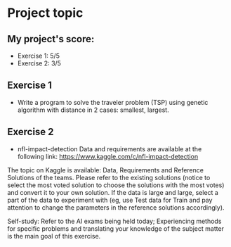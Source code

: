 # Project topic
## My project's score: 
* Exercise 1: 5/5
* Exercise 2: 3/5

## Exercise 1
* Write a program to solve the traveler problem (TSP) using genetic algorithm with
distance in 2 cases: smallest, largest.

## Exercise 2
* nfl-impact-detection
Data and requirements are available at the following link:
https://www.kaggle.com/c/nfl-impact-detection

The topic on Kaggle is available: Data, Requirements and Reference Solutions of the teams. Please refer to the existing solutions (notice to select the most voted solution to choose the solutions with the most votes) and convert it to your own solution. If the data is large and large, select a part of the data to experiment with (eg, use Test data for Train and pay attention to change the parameters in the reference solutions accordingly).

Self-study: Refer to the AI ​​exams being held today; Experiencing methods for specific problems and translating your knowledge of the subject matter is the main goal of this exercise.


